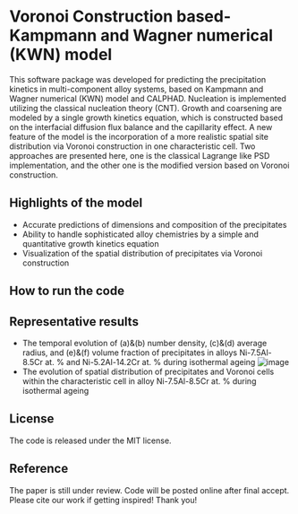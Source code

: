 # Voronoi Construction based-Kampmann and Wagner numerical (KWN) model
This software package was developed for predicting the precipitation kinetics in multi-component alloy systems, based on Kampmann and Wagner numerical (KWN) model and CALPHAD. Nucleation is implemented utilizing the classical nucleation theory (CNT). Growth and coarsening are modeled by a single growth kinetics equation, which is constructed based on the interfacial diffusion flux balance and the capillarity effect. A new feature of the model is the incorporation of a more realistic spatial site distribution via Voronoi construction in one characteristic cell. Two approaches are presented here, one is the classical Lagrange like PSD implementation, and the other one is the modified version based on Voronoi construction.
## Highlights of the model
* Accurate predictions of dimensions and composition of the precipitates
* Ability to handle sophisticated alloy chemistries by a simple and quantitative growth kinetics equation
* Visualization of the spatial distribution of precipitates via Voronoi construction 
## How to run the code
## Representative results
* The temporal evolution of (a)&(b) number density, (c)&(d) average radius, and (e)&(f) volume fraction of precipitates in alloys Ni-7.5Al-8.5Cr at. % and Ni-5.2Al-14.2Cr at. % during isothermal ageing
![image](https://github.com/KeXuMSE/Voronoi-Construction-based-Kampmann-and-Wagner-numerical-model/blob/main/Fig1.tif)
* The evolution of spatial distribution of precipitates and Voronoi cells within the characteristic cell in alloy Ni-7.5Al-8.5Cr at. % during isothermal ageing
## License
The code is released under the MIT license.
## Reference
The paper is still under review. Code will be posted online after final accept. Please cite our work if getting inspired! Thank you!
